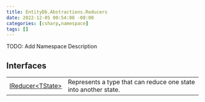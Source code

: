 ```yaml
---
title: EntityDb.Abstractions.Reducers
date: 2022-12-05 00:54:08 -08:00
categories: [csharp,namespace]
tags: []
---
```



TODO: Add Namespace Description

## Interfaces
<table><tr><td><a href='/posts/csharp.member.entitydb.abstractions.reducers.ireducer-1/'>IReducer&lt;TState&gt;</a></td><td>
Represents a type that can reduce one state into another state.
</td></tr></table>
